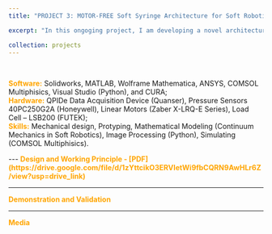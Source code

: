 ```yaml
---
title: "PROJECT 3: MOTOR-FREE Soft Syringe Architecture for Soft Robotic Applications - ONGOING"

excerpt: "In this ongoging project, I am developing a novel architecture called soft syringe (SSA) to remove the need of electrical motors in controlling soft robotic actuators (hydraulically). SSA also features built-in sensing capability for soft robotics without extra electrical sensors. This new project is expected to significantly reduce the cost, complexity (controlling and modeling), and overall size of the robots in the soft robotic field."

collection: projects
---
```


<br>
<div class="excerpt-content">
  <p>
<strong style="color: orange;">Software:</strong> Solidworks, MATLAB, Wolframe Mathematica, ANSYS, COMSOL Multiphisics, Visual Studio (Python), and CURA;<br>
<strong style="color: orange;">Hardware:</strong>
QPIDe Data Acquisition Device (Quanser), Pressure Sensors 40PC250G2A (Honeywell), Linear Motors (Zaber X-LRQ-E Series), Load Cell – LSB200 (FUTEK);<br> 
<strong style="color: orange;">Skills:</strong> Mechanical design, Protyping, Mathematical Modeling (Continuum Mechanics in Soft Robotics), Image Processing (Python), Simulating (COMSOL Multiphisics). 
 </p>
</div>
---
<strong style="color: orange;">Design and Working Principle - [PDF](https://drive.google.com/file/d/1zYttcikO3ERVIetWi9fbCQRN9AwHLr6Z/view?usp=drive_link)</strong>

<div class="excerpt-content">
  <p>

  </p>
</div>

-----
<strong style="color: orange;">Demonstration and Validation</strong>
<div class="excerpt-content">
  <p>

  </p>
</div>

-----
<strong style="color: orange;">Media</strong>
